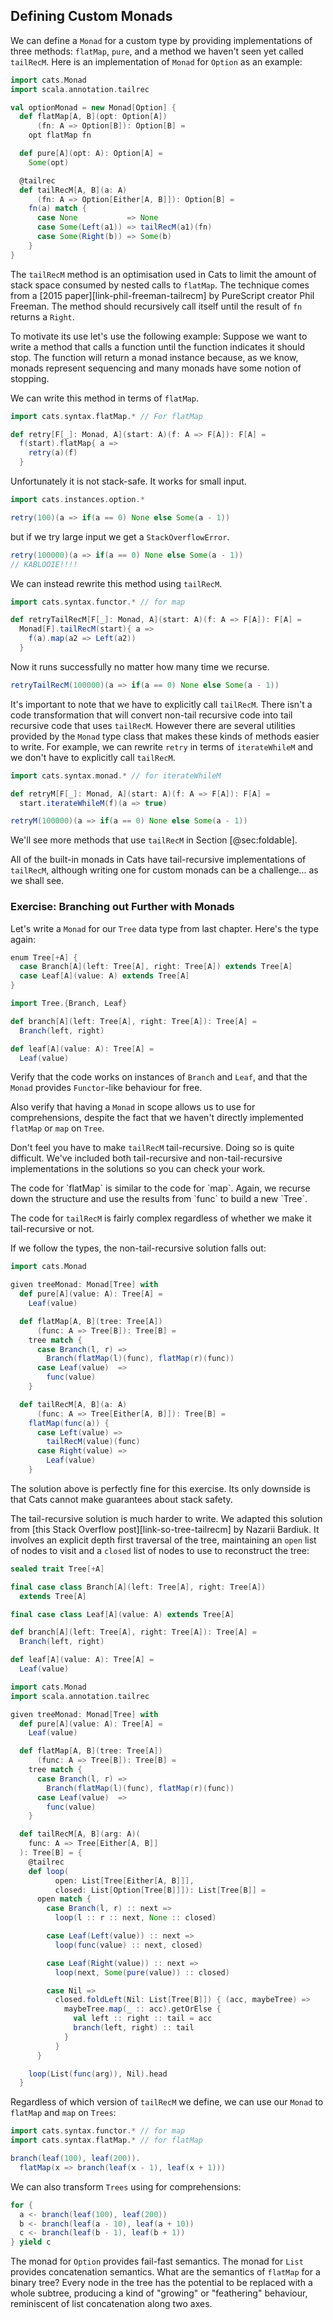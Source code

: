 ## Defining Custom Monads

We can define a `Monad` for a custom type
by providing implementations of three methods:
`flatMap`, `pure`, and
a method we haven't seen yet called `tailRecM`.
Here is an implementation of `Monad` for `Option` as an example:

```scala mdoc:silent:reset-object
import cats.Monad
import scala.annotation.tailrec

val optionMonad = new Monad[Option] {
  def flatMap[A, B](opt: Option[A])
      (fn: A => Option[B]): Option[B] =
    opt flatMap fn

  def pure[A](opt: A): Option[A] =
    Some(opt)

  @tailrec
  def tailRecM[A, B](a: A)
      (fn: A => Option[Either[A, B]]): Option[B] =
    fn(a) match {
      case None           => None
      case Some(Left(a1)) => tailRecM(a1)(fn)
      case Some(Right(b)) => Some(b)
    }
}
```

The `tailRecM` method is an optimisation used in Cats to limit
the amount of stack space consumed by nested calls to `flatMap`.
The technique comes from a [2015 paper][link-phil-freeman-tailrecm]
by PureScript creator Phil Freeman.
The method should recursively call itself
until the result of `fn` returns a `Right`.

To motivate its use let's use the following example:
Suppose we want to write a method that calls a
function until the function indicates it should stop.
The function will return a monad instance because,
as we know,
monads represent sequencing
and many monads have some notion of stopping.

We can write this method in terms of `flatMap`.

```scala mdoc:silent
import cats.syntax.flatMap.* // For flatMap

def retry[F[_]: Monad, A](start: A)(f: A => F[A]): F[A] =
  f(start).flatMap{ a =>
    retry(a)(f)
  }
```

Unfortunately it is not stack-safe.
It works for small input.

```scala mdoc
import cats.instances.option.*

retry(100)(a => if(a == 0) None else Some(a - 1))
```

but if we try large input we get a `StackOverflowError`.

```scala
retry(100000)(a => if(a == 0) None else Some(a - 1))
// KABLOOIE!!!!
```

We can instead rewrite this method
using `tailRecM`.

```scala mdoc:silent
import cats.syntax.functor.* // for map

def retryTailRecM[F[_]: Monad, A](start: A)(f: A => F[A]): F[A] =
  Monad[F].tailRecM(start){ a =>
    f(a).map(a2 => Left(a2))
  }
```

Now it runs successfully
no matter how many time we recurse.

```scala mdoc
retryTailRecM(100000)(a => if(a == 0) None else Some(a - 1))
```

It's important to note
that we have to explicitly call `tailRecM`.
There isn't a code transformation
that will convert non-tail recursive
code into tail recursive code
that uses `tailRecM`.
However there are several utilities
provided by the `Monad` type class
that makes these kinds of methods easier to write.
For example, we can rewrite `retry`
in terms of `iterateWhileM`
and we don't have to explicitly call `tailRecM`.

```scala mdoc:silent
import cats.syntax.monad.* // for iterateWhileM

def retryM[F[_]: Monad, A](start: A)(f: A => F[A]): F[A] =
  start.iterateWhileM(f)(a => true)
```

```scala mdoc
retryM(100000)(a => if(a == 0) None else Some(a - 1))
```

We'll see more methods that use `tailRecM` in Section [@sec:foldable].

All of the built-in monads in Cats have
tail-recursive implementations of `tailRecM`,
although writing one for custom monads
can be a challenge... as we shall see.

### Exercise: Branching out Further with Monads

Let's write a `Monad` for our `Tree` data type from last chapter.
Here's the type again:

```scala mdoc:silent
enum Tree[+A] {
  case Branch[A](left: Tree[A], right: Tree[A]) extends Tree[A]
  case Leaf[A](value: A) extends Tree[A]
}

import Tree.{Branch, Leaf}

def branch[A](left: Tree[A], right: Tree[A]): Tree[A] =
  Branch(left, right)

def leaf[A](value: A): Tree[A] =
  Leaf(value)
```

Verify that the code works on instances of `Branch` and `Leaf`,
and that the `Monad` provides `Functor`-like behaviour for free.

Also verify that having a `Monad` in scope allows us to use for comprehensions,
despite the fact that we haven't directly implemented `flatMap` or `map` on `Tree`.

Don't feel you have to make `tailRecM` tail-recursive.
Doing so is quite difficult.
We've included both tail-recursive
and non-tail-recursive implementations
in the solutions so you can check your work.

<div class="solution">
The code for `flatMap` is similar to the code for `map`.
Again, we recurse down the structure
and use the results from `func` to build a new `Tree`.

The code for `tailRecM` is fairly complex
regardless of whether we make it tail-recursive or not.

If we follow the types,
the non-tail-recursive solution falls out:

```scala mdoc:silent
import cats.Monad

given treeMonad: Monad[Tree] with
  def pure[A](value: A): Tree[A] =
    Leaf(value)

  def flatMap[A, B](tree: Tree[A])
      (func: A => Tree[B]): Tree[B] =
    tree match {
      case Branch(l, r) =>
        Branch(flatMap(l)(func), flatMap(r)(func))
      case Leaf(value)  =>
        func(value)
    }

  def tailRecM[A, B](a: A)
      (func: A => Tree[Either[A, B]]): Tree[B] =
    flatMap(func(a)) {
      case Left(value) =>
        tailRecM(value)(func)
      case Right(value) =>
        Leaf(value)
    }
```

The solution above is perfectly fine for this exercise.
Its only downside is that Cats cannot make guarantees about stack safety.

The tail-recursive solution is much harder to write.
We adapted this solution from
[this Stack Overflow post][link-so-tree-tailrecm] by Nazarii Bardiuk.
It involves an explicit depth first traversal of the tree,
maintaining an `open` list of nodes to visit
and a `closed` list of nodes to use to reconstruct the tree:

```scala mdoc:invisible:reset-object
sealed trait Tree[+A]

final case class Branch[A](left: Tree[A], right: Tree[A])
  extends Tree[A]

final case class Leaf[A](value: A) extends Tree[A]

def branch[A](left: Tree[A], right: Tree[A]): Tree[A] =
  Branch(left, right)

def leaf[A](value: A): Tree[A] =
  Leaf(value)
```
```scala mdoc:silent
import cats.Monad
import scala.annotation.tailrec

given treeMonad: Monad[Tree] with
  def pure[A](value: A): Tree[A] =
    Leaf(value)

  def flatMap[A, B](tree: Tree[A])
      (func: A => Tree[B]): Tree[B] =
    tree match {
      case Branch(l, r) =>
        Branch(flatMap(l)(func), flatMap(r)(func))
      case Leaf(value)  =>
        func(value)
    }

  def tailRecM[A, B](arg: A)(
    func: A => Tree[Either[A, B]]
  ): Tree[B] = {
    @tailrec
    def loop(
          open: List[Tree[Either[A, B]]],
          closed: List[Option[Tree[B]]]): List[Tree[B]] =
      open match {
        case Branch(l, r) :: next =>
          loop(l :: r :: next, None :: closed)

        case Leaf(Left(value)) :: next =>
          loop(func(value) :: next, closed)

        case Leaf(Right(value)) :: next =>
          loop(next, Some(pure(value)) :: closed)

        case Nil =>
          closed.foldLeft(Nil: List[Tree[B]]) { (acc, maybeTree) =>
            maybeTree.map(_ :: acc).getOrElse {
              val left :: right :: tail = acc
              branch(left, right) :: tail
            }
          }
      }

    loop(List(func(arg)), Nil).head
  }
```

Regardless of which version of `tailRecM` we define,
we can use our `Monad` to `flatMap` and `map` on `Trees`:

```scala mdoc:silent
import cats.syntax.functor.* // for map
import cats.syntax.flatMap.* // for flatMap
```

```scala mdoc
branch(leaf(100), leaf(200)).
  flatMap(x => branch(leaf(x - 1), leaf(x + 1)))
```

We can also transform `Trees` using for comprehensions:

```scala mdoc
for {
  a <- branch(leaf(100), leaf(200))
  b <- branch(leaf(a - 10), leaf(a + 10))
  c <- branch(leaf(b - 1), leaf(b + 1))
} yield c
```

The monad for `Option` provides fail-fast semantics.
The monad for `List` provides concatenation semantics.
What are the semantics of `flatMap` for a binary tree?
Every node in the tree has the potential to be replaced with a whole subtree,
producing a kind of "growing" or "feathering" behaviour,
reminiscent of list concatenation along two axes.
</div>
